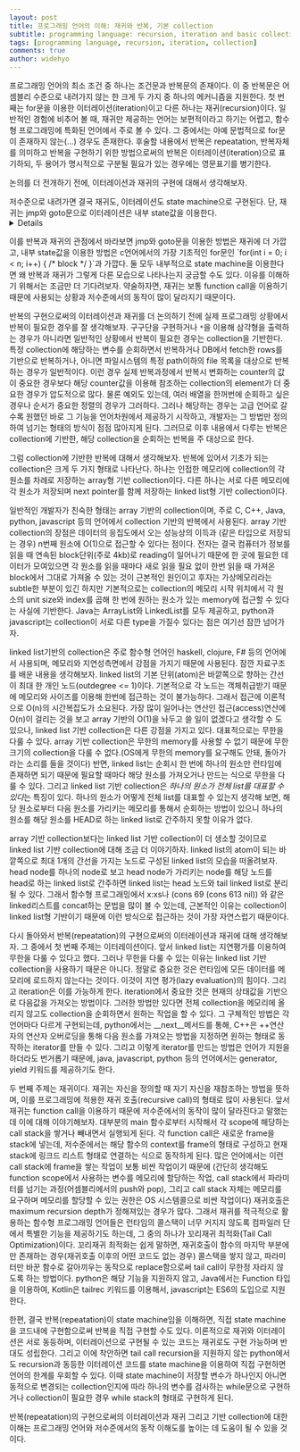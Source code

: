 ```yaml
---
layout: post
title: 프로그래밍 언어의 이해: 재귀와 반복, 기본 collection
subtitle: programming language: recursion, iteration and basic collection
tags: [programming language, recursion, iteration, collection]
comments: true
author: widehyo
---
```


프로그래밍 언어의 최소 조건 중 하나는 조건문과 반복문의 존재이다. 이 중 반복문은 어셈블리 수준으로 내려가지 않는 한 크게 두 가지 중 하나의 메커니즘을 지원한다.
첫 번째는 for문을 이용한 이터레이션(iteration)이고 다른 하나는 재귀(recursion)이다. 일반적인 경험에 비추어 볼 때, 재귀만 제공하는 언어는 보편적이라고 하기는 어렵고, 함수형 프로그래밍에 특화된 언어에서 주로 볼 수 있다. 그 중에서는 아예 문법적으로 for문이 존재하지 않는(...) 경우도 존재한다. 후술할 내용에서 반복은 repeatation, 반복자체를 의미하고 반복을 구현하기 위한 방법으로써의 반복은 이터레이션(iteration)으로 표기하되, 두 용어가 명시적으로 구분될 필요가 있는 경우에는 영문표기를 병기한다.

논의를 더 전개하기 전에, 이터레이션과 재귀의 구현에 대해서 생각해보자. <summary>저수준으로 내려가면 결국 재귀도, 이터레이션도 state machine으로 구현된다. 단, 재귀는 jmp와 goto문으로 이터레이션은 내부 state값을 이용한다.<details>
이해를 돕기 위하여 어셈블리에서 반복(repeatation)을 구현한 방법을 state machine으로 이해해보자.
필자가 생각할 수 있는 가장 저수준 단계인 언어인 어셈블리에서는 반복을 구현하기 위해 두 가지 방법을 이용한다.
첫 번째는 goto와 label을 이용하는 방법이다. 프로그램 코드에 특정 위치에 이름을 붙이고(label) 주로 두 값을 비교(cmp 명령문)하여 컨트롤 레지스터(ZF: zero flag)에 값을 설정하고 해당 플래그에 기반하여 goto문으로 분기처리(jmp 계열 명령문)하는 방법이다.
두 번째는 loop {label}를 이용한 편의구문이다. 어셈블리는 특정 횟수만큼 반복하기 위해 ecx 레지스터에 반복할 카운트를 넣어놓고 아래에 label을 설정한 다음 loop {label} 형태의 instruction을 작성한다. 그러면 라벨부터 loop 까지의 블럭이 반복되며, 한 번 반복될 때마다 ecx에 담긴 값을 1씩 차감하고 해당 값이 0이되면 반복을 종료하는 식으로 동작한다.
반복(repeatation) 구현의 가장 초기라고 할 수 있는 위의 두 형태는 각각 state machine으로 볼 수 있다. 반복(repeatation)을 위해 jmp와 label을 이용하는 첫 번째의 경우 조건처리 후 빠져나오는 역할을 하는 instruction이 존재하기 마련이며(없다면 무한루프에 빠질테니까) 이때 비교하는 값을 state로 가지는 state machine으로 볼 수 있다. ecx의 값을 이용하는 두 번째 경우도 ecx의 값을 state로 가지는 state machine으로 취급할 수 있다.</details>
</summary>
이를 반복과 재귀의 관점에서 바라보면 jmp와 goto문을 이용한 방법은 재귀에 더 가깝고, 내부 state값을 이용한 방법은 c언어에서의 가장 기초적인 for문인 `for(int i = 0; i < n; i++) { /* block */ }`과 가깝다. 둘 모두 내부적으로 state machine을 이용한다면 왜 반복과 재귀가 그렇게 다른 모습으로 나타나는지 궁금할 수도 있다. 이유를 이해하기 위해서는 조금만 더 기다려보자. 약술하자면, 재귀는 보통 function call을 이용하기 때문에 사용되는 상황과 저수준에서의 동작이 많이 달라지기 때문이다.

반복의 구현으로써의 이터레이션과 재귀를 더 논의하기 전에 실제 프로그래밍 상황에서 반복이 필요한 경우를 잘 생각해보자. 구구단을 구현하거나 `*`을 이용해 삼각형을 출력하는 경우가 아니라면 일반적인 상황에서 반복이 필요한 경우는 collection을 기반한다. 특정 collection에 해당하는 변수를 순회하면서 반복하거나 DB에서 fetch한 rows를 기반으로 반복하거나, 아니면 파일시스템의 특정 path이하의 file 목록을 대상으로 반복하는 경우가 일반적이다. 이런 경우 실제 반복과정에서 반복시 변화하는 counter의 값이 중요한 경우보다 해당 counter값을 이용해 참조하는 collection의 element가 더 중요한 경우가 압도적으로 많다. 물론 예외도 있는데, 여러 배열을 한꺼번에 순회하고 싶은 경우나 순서가 중요한 정렬의 경우가 그러하다. 그러나 해당하는 경우는 고급 언어로 갈수록 원했던 바로 그 기능을 언어차원에서 제공하기 시작하고, 개발자는 그 방법만 정의하여 넘기는 형태의 방식이 점점 많아지게 된다. 그러므로 이후 내용에서 다루는 반복은 collection에 기반한, 해당 collection을 순회하는 반복을 주 대상으로 한다.

그럼 collection에 기반한 반복에 대해서 생각해보자. 반복에 있어서 기초가 되는 collection은 크게 두 가지 형태로 나타난다. 하나는 인접한 메모리에 collection의 각 원소를 차례로 저장하는 array형 기반 collection이다. 다른 하나는 서로 다른 메모리에 각 원소가 저장되며 next pointer를 함께 저장하는 linked list형 기반 collection이다.

일반적인 개발자가 친숙한 형태는 array 기반의 collection이며, 주로 C, C++, Java, python, javascript 등의 언어에서 collection 기반의 반복에서 사용된다. array 기반 collection의 장점은 데이터의 응집도에서 오는 성능상의 이득과 (같은 타입으로 저장되는 경우) n번째 원소에 O(1)으로 접근할 수 있다는 점이다. 전자는 결국 컴퓨터가 정보를 읽을 때 연속된 block단위(주로 4kb)로 reading이 일어나기 때문에 한 곳에 필요한 데이터가 모여있으면 각 원소를 읽을 때마다 새로 읽을 필요 없이 한번 읽을 때 가져온 block에서 그대로 가져올 수 있는 것이 근본적인 원인이고 후자는 가상메모리라는 subtle한 부분이 있긴 하지만 기본적으로는 collection의 메모리 시작 위치에서 각 원소의 unit size와 index를 곱해 한 번에 원하는 원소가 있는 memory에 접근할 수 있다는 사실에 기반한다. Java는 ArrayList와 LinkedList를 모두 제공하고, python과 javascript는 collection이 서로 다른 type을 가질수 있다는 점은 여기선 잠깐 넘어가자.

linked list기반의 collection은 주로 함수형 언어인 haskell, clojure, F# 등의 언어에서 사용되며, 메모리와 지연성측면에서 강점을 가지기 때문에 사용된다. 잠깐 자료구조를 배운 내용을 생각해보자. linked list의 기본 단위(atom)은 바깥쪽으로 향하는 간선이 최대 한 개인 노드(outdegree <= 1)이다. 기본적으로 각 노드는 객체취급받기 때문에 메모리와 사이즈를 이용해 한번에 접근하는 것이 불가능하다. 그래서 접근에 이론적으로 O(n)의 시간복잡도가 소요된다. 가장 많이 일어나는 연산인 접근(access)연산에 O(n)이 걸리는 것을 보고 array 기반의 O(1)을 놔두고 쓸 일이 없겠다고 생각할 수 도 있으나, linked list 기반 collection은 다른 강점을 가지고 있다. 대표적으로는 무한을 다룰 수 있다. array 기반 collection은 무한의 memory를 사용할 수 없기 때문에 무한 크기의 collection을 다룰 수 없다.(OS에게 무한의 memory를 요구해도 안돼, 돌아가 라는 소리를 들을 것이다) 반면, linked list는 순회시 한 번에 하나의 원소만 런타임에 존재하면 되기 때문에 필요할 때마다 해당 원소를 가져오거나 만드는 식으로 무한을 다룰 수 있다. 그리고 linked list 기반 collection은 *하나의 원소가 전체 list를 대표할 수 있다*는 특징이 있다. 하나의 원소가 어떻게 전체 list를 대표할 수 있는지 생각해 보면, 해당 원소로부터 다음 원소를 가리키는 메모리를 통해서 순회하는 방법이 있으니 하나의 원소를 해당 원소를 HEAD로 하는 linked list로 간주하지 못할 이유가 없다.

array 기반 collection보다는 linked list 기반 collection이 더 생소할 것이므로 linked list 기반 collection에 대해 조금 더 이야기하자. linked list의 atom이 되는 바깥쪽으로 최대 1개의 간선을 가지는 노드로 구성된 linked list의 모습을 떠올려보자. head node를 하나의 node로 보고 head node가 가리키는 node를 해당 노드를 head로 하는 linked list로 간주하면 linked list는 head 노드와 tail linked list로 분리될 수 있다. 그래서 함수형 프로그래밍에서 x:xs나 (cons 69 (cons 613 nil)) 와 같은 linked리스트를 concat하는 문법을 많이 볼 수 있는데, 근본적인 이유는 collection이 linked list형 기반이기 때문에 이런 방식으로 접근하는 것이 가장 자연스럽기 때문이다.

다시 돌아와서 반복(repeatation)의 구현으로써의 이터레이션과 재귀에 대해 생각해보자. 그 중에서 첫 번째 주제는 이터레이션이다. 앞서 linked list는 지연평가를 이용하여 무한을 다룰 수 있다고 했다. 그러나 무한을 다룰 수 있는 이유는 linked list 기반 collection을 사용하기 때문은 아니다. 정말로 중요한 것은 런타임에 모든 데이터를 메모리에 로드하지 않는다는 것이다. 이것이 지연 평가(lazy evaluation)의 힘이다. 그리고 iteration은 이를 가능하게 한다. iteration에서 중요한 것은 현재의 상태값을 기반으로 다음값을 가져오는 방법이다. 그러한 방법만 있다면 전체 collection을 메모리에 올리지 않고도 collection을 순회하면서 원하는 작업을 할 수 있다. 그 구체적인 방법은 각 언어마다 다르게 구현되는데, python에서는 __next__메서드를 통해, C++은 ++연산자의 연산자 오버로딩을 통해 다음 원소를 가져오는 방법을 지정하면 원하는 형태로 동작하는 iterator를 만들 수 있다. 그리고 이렇게 iterator를 만드는 방법은 언어가 지원을 하더라도 번거롭기 때문에, java, javascript, python 등의 언어에서는 generator, yield 키워드를 제공하기도 한다.

두 번째 주제는 재귀이다. 재귀는 자신을 정의할 때 자기 자신을 재참조하는 방법을 뜻하며, 이를 프로그래밍에 적용한 재귀 호출(recursive call)의 형태로 많이 사용된다. 앞서 재귀는 function call을 이용하기 때문에 저수준에서의 동작이 많이 달라진다고 말했는데 이에 대해 이야기해보자. 대부분의 main 함수로부터 시작해서 각 scope에 해당하는 call stack을 쌓거나 빼내면서 실행되게 된다. 각 function call은 새로운 frame을 stack에 넣는데, 저수준에서는 해당 함수의 context를 frame의 형태로 구성하고 현재 stack에 링크드 리스트 형태로 연결하는 식으로 동작하게 된다. 많은 언어에서는 이런 call stack에 frame을 쌓는 작업이 보통 비싼 작업이기 때문에 (간단히 생각해도 function scope에서 사용하는 변수를 메모리에 할당하는 작업, call stack에서 파라미터를 넘기는 과정(어셈블리에서의 push와 pop), 그리고 call stack 자체는 메모리를 요구하며 메모리를 할당할 수 있는 권한은 OS 시스템콜으로 비싼 작업이다) 재귀호출은 maximum recursion depth가 정해져있는 경우가 많다. 그래서 재귀를 적극적으로 활용하는 함수형 프로그래밍 언어들은 런타임의 콜스택이 너무 커지지 않도록 컴파일러 단에서 특별한 기능을 제공하기도 하는데, 그 중의 하나가 꼬리재귀 최적화(Tail Call Optimization)이다. 꼬리재귀 최적화는 쉽게 말하면, 재귀호출이 함수의 마지막 부분에만 존재하는 경우(재귀호출 이후의 어떤 코드도 없는 경우) 콜스택을 쌓지 않고, 파라미터만 바꾼 함수로 갈아끼우는 동작으로 replace함으로써 tail call이 무한정 자라지 않도록 하는 방법이다. python은 해당 기능을 지원하지 않고, Java에서는 Function 타입을 이용하여, Kotlin은 tailrec 키워드를 이용해서, javascript는 ES6의 도입으로 지원한다.

한편, 결국 반복(repeatation)이 state machine임을 이해하면, 직접 state machine을 코드내에 구현함으로써 반복을 직접 구현할 수도 있다. 이론적으로 재귀와 이터레이션은 서로 동등하며, 이터레이션으로 구현될 수 있는 코드는 재귀로도 구현 가능하며 반대도 성립한다. 그리고 이에 착안하면 tail call recursion을 지원하지 않는 python에서도 recursion과 동등한 이터레이션 코드를 state machine을 이용하여 직접 구현하면 언어의 한계를 우회할 수 있다. 이때 state machine이 저장할 변수가 하나인지 아니면 동적으로 변경되는 collection인지에 따라 하나의 변수를 검사하는 while문으로 구현하거나 collection이 필요한 경우 while stack의 형태로 구현하게 된다.

반복(repeatation)의 구현으로써의 이터레이션과 재귀 그리고 기반 collection에 대한 이해는 프로그래밍 언어와 저수준에서의 동작 이해도를 높이는 데 도움이 될 수 있을 것이다.

